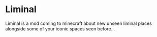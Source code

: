 # Liminal
Liminal is a mod coming to minecraft about new unseen liminal 
places alongside some of your iconic spaces seen before...
